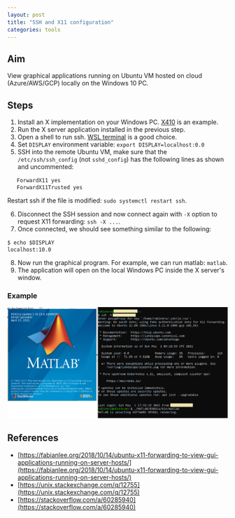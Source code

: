 ```yaml
---
layout: post
title: "SSH and X11 configuration"
categories: tools
---
```


## Aim
View graphical applications running on Ubuntu VM hosted on cloud (Azure/AWS/GCP) locally on the Windows 10 PC.

## Steps
1. Install an X implementation on your Windows PC. [X410](https://x410.dev/) is an example.
2. Run the X server application installed in the previous step.
3. Open a shell to run ssh. [WSL terminal](https://docs.microsoft.com/en-us/windows/wsl/wsl-config) is a good choice.
4. Set `DISPLAY` environment variable: `export DISPLAY=localhost:0.0`
5. SSH into the remote Ubuntu VM, make sure that the `/etc/ssh/ssh_config` (not `sshd_config`) has the following lines as shown and uncommented:

```
   ForwardX11 yes
   ForwardX11Trusted yes
```
Restart ssh if the file is modified: `sudo systemctl restart ssh`.

6. Disconnect the SSH session and now connect again with `-X` option to request X11 forwarding: `ssh -X ...`.
7. Once connected, we should see something similar to the following:

```
$ echo $DISPLAY
localhost:10.0
```

8. Now run the graphical program. For example, we can run matlab: `matlab`.
9. The application will open on the local Windows PC inside the X server's window.

### Example
![](/images/ssh-x11.png?raw=true)

## References
- [https://fabianlee.org/2018/10/14/ubuntu-x11-forwarding-to-view-gui-applications-running-on-server-hosts/](https://fabianlee.org/2018/10/14/ubuntu-x11-forwarding-to-view-gui-applications-running-on-server-hosts/)
- [https://unix.stackexchange.com/q/12755](https://unix.stackexchange.com/q/12755)
- [https://stackoverflow.com/a/60285940](https://stackoverflow.com/a/60285940)
